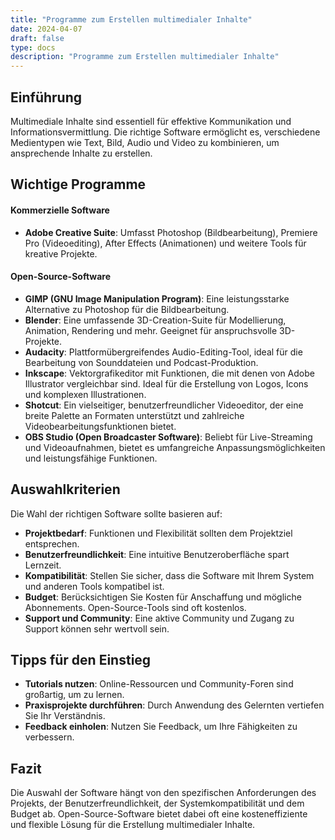 ```yaml
---
title: "Programme zum Erstellen multimedialer Inhalte"
date: 2024-04-07
draft: false
type: docs
description: "Programme zum Erstellen multimedialer Inhalte"
---
```


## Einführung
Multimediale Inhalte sind essentiell für effektive Kommunikation und Informationsvermittlung. Die richtige Software ermöglicht es, verschiedene Medientypen wie Text, Bild, Audio und Video zu kombinieren, um ansprechende Inhalte zu erstellen.

## Wichtige Programme

#### Kommerzielle Software
- **Adobe Creative Suite**: Umfasst Photoshop (Bildbearbeitung), Premiere Pro (Videoediting), After Effects (Animationen) und weitere Tools für kreative Projekte.

#### Open-Source-Software
- **GIMP (GNU Image Manipulation Program)**: Eine leistungsstarke Alternative zu Photoshop für die Bildbearbeitung.
- **Blender**: Eine umfassende 3D-Creation-Suite für Modellierung, Animation, Rendering und mehr. Geeignet für anspruchsvolle 3D-Projekte.
- **Audacity**: Plattformübergreifendes Audio-Editing-Tool, ideal für die Bearbeitung von Sounddateien und Podcast-Produktion.
- **Inkscape**: Vektorgrafikeditor mit Funktionen, die mit denen von Adobe Illustrator vergleichbar sind. Ideal für die Erstellung von Logos, Icons und komplexen Illustrationen.
- **Shotcut**: Ein vielseitiger, benutzerfreundlicher Videoeditor, der eine breite Palette an Formaten unterstützt und zahlreiche Videobearbeitungsfunktionen bietet.
- **OBS Studio (Open Broadcaster Software)**: Beliebt für Live-Streaming und Videoaufnahmen, bietet es umfangreiche Anpassungsmöglichkeiten und leistungsfähige Funktionen.

## Auswahlkriterien
Die Wahl der richtigen Software sollte basieren auf:
- **Projektbedarf**: Funktionen und Flexibilität sollten dem Projektziel entsprechen.
- **Benutzerfreundlichkeit**: Eine intuitive Benutzeroberfläche spart Lernzeit.
- **Kompatibilität**: Stellen Sie sicher, dass die Software mit Ihrem System und anderen Tools kompatibel ist.
- **Budget**: Berücksichtigen Sie Kosten für Anschaffung und mögliche Abonnements. Open-Source-Tools sind oft kostenlos.
- **Support und Community**: Eine aktive Community und Zugang zu Support können sehr wertvoll sein.

## Tipps für den Einstieg
- **Tutorials nutzen**: Online-Ressourcen und Community-Foren sind großartig, um zu lernen.
- **Praxisprojekte durchführen**: Durch Anwendung des Gelernten vertiefen Sie Ihr Verständnis.
- **Feedback einholen**: Nutzen Sie Feedback, um Ihre Fähigkeiten zu verbessern.

## Fazit
Die Auswahl der Software hängt von den spezifischen Anforderungen des Projekts, der Benutzerfreundlichkeit, der Systemkompatibilität und dem Budget ab. Open-Source-Software bietet dabei oft eine kosteneffiziente und flexible Lösung für die Erstellung multimedialer Inhalte.
